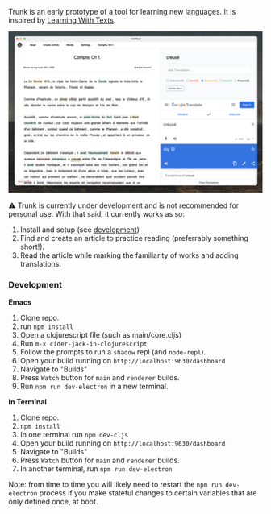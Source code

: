 Trunk is an early prototype of a tool for learning new languages. It
is inspired by [Learning With Texts](https://learningwithtexts.com/).

![](./docs/screenshots/trunk.png)

⚠️ Trunk is currently under development and is not recommended for personal use.
With that said, it currently works as so:

1. Install and setup (see [development](#development))
2. Find and create an article to practice reading (preferrably something
   short!).
3. Read the article while marking the familiarity of works and adding translations.

### Development

**Emacs**

1. Clone repo.
1. run `npm install`
1. Open a clojurescript file (such as main/core.cljs)
1. Run `m-x cider-jack-in-clojurescript`
1. Follow the prompts to run a `shadow` repl (and `node-repl`).
1. Open your build running on `http://localhost:9630/dashboard`
1. Navigate to "Builds"
1. Press `Watch` button for `main` and `renderer` builds.
1. Run `npm run dev-electron` in a new terminal.

**In Terminal**

1. Clone repo.
1. `npm install`
1. In one terminal run `npm dev-cljs`
1. Open your build running on `http://localhost:9630/dashboard`
1. Navigate to "Builds"
1. Press `Watch` button for `main` and `renderer` builds.
1. In another terminal, run `npm run dev-electron`

Note: from time to time you will likely need to restart the `npm run
dev-electron` process if you make stateful changes to certain variables that are
only defined once, at boot.
